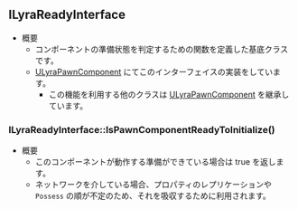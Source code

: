 ## ILyraReadyInterface

* 概要
	* コンポーネントの準備状態を判定するための関数を定義した基底クラスです。
	* [ULyraPawnComponent] にてこのインターフェイスの実装をしています。
		* この機能を利用する他のクラスは [ULyraPawnComponent] を継承しています。

### ILyraReadyInterface::IsPawnComponentReadyToInitialize()

* 概要
	* このコンポーネントが動作する準備ができている場合は true を返します。
	* ネットワークを介している場合、プロパティのレプリケーションや `Possess` の順が不定のため、それを吸収するために利用されます。



<!--- ページ内のリンク --->

<!--- 自前の画像へのリンク --->

<!--- generated --->
[ULyraPawnComponent]: ../../Lyra/GameplayAbility/ULyraPawnComponent.md#ulyrapawncomponent
